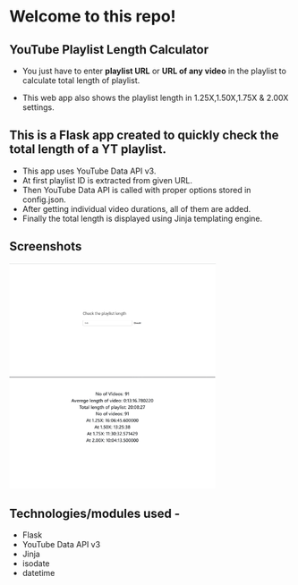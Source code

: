 # Welcome to this repo!

## YouTube Playlist Length Calculator

- You just have to enter **playlist URL** or **URL of any video** in the playlist to calculate total length of playlist.

- This web app also shows the  playlist length in 1.25X,1.50X,1.75X & 2.00X settings.     

## This is a Flask app created to quickly check the total length of a YT playlist.
- This app uses YouTube Data API v3. 
- At first playlist ID is extracted from given URL.
- Then YouTube Data API is called with proper options stored in config.json.
- After getting individual video durations, all of them are added.
- Finally the total length is displayed using Jinja templating engine.

## Screenshots
<p float="left">
  <img src="https://github.com/omkarae/yt-playlist-length/blob/main/1.png" alt="UI" height=200px></img>
  <img src="https://github.com/omkarae/yt-playlist-length/blob/main/2.png" alt="Response" height=200px></img>
</p>


## Technologies/modules used - 
- Flask
- YouTube Data API v3
- Jinja
- isodate
- datetime
